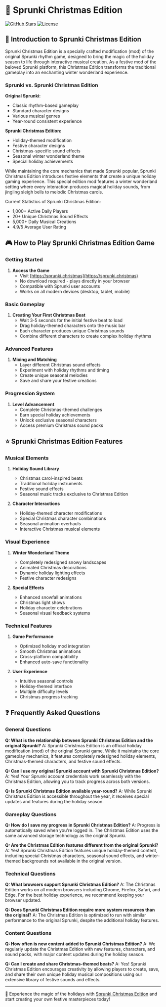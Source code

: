# 🎄 Sprunki Christmas Edition

[![GitHub Stars](https://img.shields.io/github/stars/sprunki-christmas/sprunki-christmas?style=social)](https://github.com/sprunki-christmas/sprunki-christmas)
[![License](https://img.shields.io/badge/license-MIT-blue.svg)](LICENSE)

## 🎅 Introduction to Sprunki Christmas Edition

Sprunki Christmas Edition is a specially crafted modification (mod) of the original Sprunki rhythm game, designed to bring the magic of the holiday season to life through interactive musical creation. As a festive mod of the beloved Sprunki platform, this Christmas Edition transforms the traditional gameplay into an enchanting winter wonderland experience.

### Sprunki vs. Sprunki Christmas Edition

**Original Sprunki:**
- Classic rhythm-based gameplay
- Standard character designs
- Various musical genres
- Year-round consistent experience

**Sprunki Christmas Edition:**
- Holiday-themed modification
- Festive character designs
- Christmas-specific sound effects
- Seasonal winter wonderland theme
- Special holiday achievements

While maintaining the core mechanics that made Sprunki popular, Sprunki Christmas Edition introduces festive elements that create a unique holiday gaming experience. This special edition mod features a winter wonderland setting where every interaction produces magical holiday sounds, from jingling sleigh bells to melodic Christmas carols.

Current Statistics of Sprunki Christmas Edition:
- 1,000+ Active Daily Players
- 20+ Unique Christmas Sound Effects
- 5,000+ Daily Musical Creations
- 4.9/5 Average User Rating

## 🎮 How to Play Sprunki Christmas Edition Game

### Getting Started
1. **Access the Game**
   - Visit [https://sprunki.christmas](https://sprunki.christmas)
   - No download required - plays directly in your browser
   - Compatible with Sprunki user accounts
   - Works on all modern devices (desktop, tablet, mobile)

### Basic Gameplay
1. **Creating Your First Christmas Beat**
   - Wait 3-5 seconds for the initial festive beat to load
   - Drag holiday-themed characters onto the music bar
   - Each character produces unique Christmas sounds
   - Combine different characters to create complex holiday rhythms

### Advanced Features
1. **Mixing and Matching**
   - Layer different Christmas sound effects
   - Experiment with holiday rhythms and timing
   - Create unique seasonal melodies
   - Save and share your festive creations

### Progression System
1. **Level Advancement**
   - Complete Christmas-themed challenges
   - Earn special holiday achievements
   - Unlock exclusive seasonal characters
   - Access premium Christmas sound packs

## ⭐ Sprunki Christmas Edition Features

### Musical Elements
1. **Holiday Sound Library**
   - Christmas carol-inspired beats
   - Traditional holiday instruments
   - Festive sound effects
   - Seasonal music tracks exclusive to Christmas Edition

2. **Character Interactions**
   - Holiday-themed character modifications
   - Special Christmas character combinations
   - Seasonal animation overhauls
   - Interactive Christmas musical elements

### Visual Experience
1. **Winter Wonderland Theme**
   - Completely redesigned snowy landscapes
   - Animated Christmas decorations
   - Dynamic holiday lighting effects
   - Festive character redesigns

2. **Special Effects**
   - Enhanced snowfall animations
   - Christmas light shows
   - Holiday character celebrations
   - Seasonal visual feedback systems

### Technical Features
1. **Game Performance**
   - Optimized holiday mod integration
   - Smooth Christmas animations
   - Cross-platform compatibility
   - Enhanced auto-save functionality

2. **User Experience**
   - Intuitive seasonal controls
   - Holiday-themed interface
   - Multiple difficulty levels
   - Christmas progress tracking

## ❓ Frequently Asked Questions

### General Questions

**Q: What is the relationship between Sprunki Christmas Edition and the original Sprunki?**
A: Sprunki Christmas Edition is an official holiday modification (mod) of the original Sprunki game. While it maintains the core gameplay mechanics, it features completely redesigned holiday elements, Christmas-themed characters, and festive sound effects.

**Q: Can I use my original Sprunki account with Sprunki Christmas Edition?**
A: Yes! Your Sprunki account credentials work seamlessly with the Christmas Edition, allowing you to track progress across both versions.

**Q: Is Sprunki Christmas Edition available year-round?**
A: While Sprunki Christmas Edition is accessible throughout the year, it receives special updates and features during the holiday season.

### Gameplay Questions

**Q: How do I save my progress in Sprunki Christmas Edition?**
A: Progress is automatically saved when you're logged in. The Christmas Edition uses the same advanced storage technology as the original Sprunki.

**Q: Are the Christmas Edition features different from the original Sprunki?**
A: Yes! Sprunki Christmas Edition features unique holiday-themed content, including special Christmas characters, seasonal sound effects, and winter-themed backgrounds not available in the original version.

### Technical Questions

**Q: What browsers support Sprunki Christmas Edition?**
A: The Christmas Edition works on all modern browsers including Chrome, Firefox, Safari, and Edge. For the best holiday experience, we recommend keeping your browser updated.

**Q: Does Sprunki Christmas Edition require more system resources than the original?**
A: The Christmas Edition is optimized to run with similar performance to the original Sprunki, despite the additional holiday features.

### Content Questions

**Q: How often is new content added to Sprunki Christmas Edition?**
A: We regularly update the Christmas Edition with new features, characters, and sound packs, with major content updates during the holiday season.

**Q: Can I create and share Christmas-themed beats?**
A: Yes! Sprunki Christmas Edition encourages creativity by allowing players to create, save, and share their own unique holiday musical compositions using our extensive library of festive sounds and effects.

---

🌟 Experience the magic of the holidays with [Sprunki Christmas Edition](https://sprunki.christmas) and start creating your own festive masterpieces today!